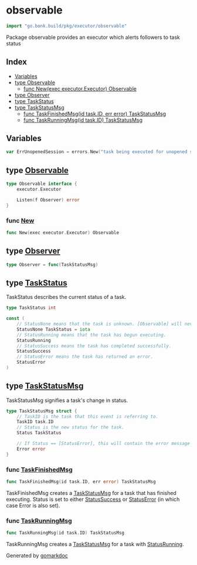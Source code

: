 <!-- Code generated by gomarkdoc. DO NOT EDIT -->

# observable

```go
import "go.bonk.build/pkg/executor/observable"
```

Package observable provides an executor which alerts followers to task status

## Index

- [Variables](<#variables>)
- [type Observable](<#Observable>)
  - [func New\(exec executor.Executor\) Observable](<#New>)
- [type Observer](<#Observer>)
- [type TaskStatus](<#TaskStatus>)
- [type TaskStatusMsg](<#TaskStatusMsg>)
  - [func TaskFinishedMsg\(id task.ID, err error\) TaskStatusMsg](<#TaskFinishedMsg>)
  - [func TaskRunningMsg\(id task.ID\) TaskStatusMsg](<#TaskRunningMsg>)


## Variables

<a name="ErrUnopenedSession"></a>

```go
var ErrUnopenedSession = errors.New("task being executed for unopened session")
```

<a name="Observable"></a>
## type [Observable](<observer.go#L19-L23>)



```go
type Observable interface {
    executor.Executor

    Listen(f Observer) error
}
```

<a name="New"></a>
### func [New](<observer.go#L27>)

```go
func New(exec executor.Executor) Observable
```



<a name="Observer"></a>
## type [Observer](<observer.go#L17>)



```go
type Observer = func(TaskStatusMsg)
```

<a name="TaskStatus"></a>
## type [TaskStatus](<messages.go#L9>)

TaskStatus describes the current status of a task.

```go
type TaskStatus int
```

<a name="StatusNone"></a>

```go
const (
    // StatusNone means that the task is unknown. [Observable] will never emit this status.
    StatusNone TaskStatus = iota
    // StatusRunning means that the task has begun executing.
    StatusRunning
    // StatusSuccess means the task has completed successfully.
    StatusSuccess
    // StatusError means the task has returned an error.
    StatusError
)
```

<a name="TaskStatusMsg"></a>
## type [TaskStatusMsg](<messages.go#L23-L31>)

TaskStatusMsg signifies a task's change in status.

```go
type TaskStatusMsg struct {
    // TaskID is the task that this event is referring to.
    TaskID task.ID
    // Status is the new status for the task.
    Status TaskStatus

    // If Status == [StatusError], this will contain the error message returned from the executor chain.
    Error error
}
```

<a name="TaskFinishedMsg"></a>
### func [TaskFinishedMsg](<messages.go#L43>)

```go
func TaskFinishedMsg(id task.ID, err error) TaskStatusMsg
```

TaskFinishedMsg creates a [TaskStatusMsg](<#TaskStatusMsg>) for a task that has finished executing. Status is set to either [StatusSuccess](<#StatusNone>) or [StatusError](<#StatusNone>) \(in which case Error is also set\).

<a name="TaskRunningMsg"></a>
### func [TaskRunningMsg](<messages.go#L34>)

```go
func TaskRunningMsg(id task.ID) TaskStatusMsg
```

TaskRunningMsg creates a [TaskStatusMsg](<#TaskStatusMsg>) for a task with [StatusRunning](<#StatusNone>).

Generated by [gomarkdoc](<https://github.com/princjef/gomarkdoc>)
